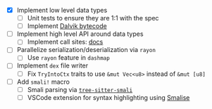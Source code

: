 - [x] Implement low level data types
  - [ ] Unit tests to ensure they are 1:1 with the spec
  - [ ] Implement [Dalvik bytecode](https://source.android.com/docs/core/runtime/dalvik-bytecode)
- [ ] Implement high level API around data types
  - [ ] Implement call sites: [docs](https://source.android.com/docs/core/runtime/dex-format#call-site-item)
- [ ] Parallelize serialization/deserialization via `rayon`
  - [ ] Use `rayon` feature in `dashmap`
- [ ] Implement `dex` file writer
  - [ ] Fix `TryIntoCtx` traits to use `&mut Vec<u8>` instead of `&mut [u8]`
- [ ] Add `smali!` macro
  - [ ] Smali parsing via [`tree-sitter-smali`](https://crates.io/crates/tree-sitter-smali)
  - [ ] VSCode extension for syntax highlighting using [Smalise](https://github.com/LoyieKing/Smalise)
